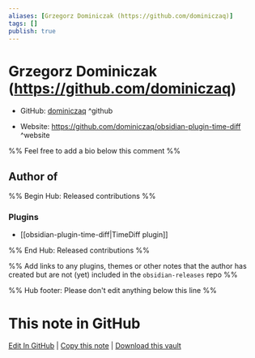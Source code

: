 ```yaml
---
aliases: [Grzegorz Dominiczak (https://github.com/dominiczaq)]
tags: []
publish: true
---
```


# Grzegorz Dominiczak (https://github.com/dominiczaq)

- GitHub: [dominiczaq](https://github.com/dominiczaq/) ^github
<!-- - Discord: `@` ^discord-->
- Website: <https://github.com/dominiczaq/obsidian-plugin-time-diff> ^website
<!-- - [[Publish sites|Publish site]]: <https://> ^publish-->

%% Feel free to add a bio below this comment %%

## Author of

%% Begin Hub: Released contributions %%

### Plugins

- [[obsidian-plugin-time-diff|TimeDiff plugin]]

%% End Hub: Released contributions %%

%% Add links to any plugins, themes or other notes that the author has created but are not (yet) included in the `obsidian-releases` repo %%

<!--
### Unlisted plugins
-->

<!--
### Others
-->

<!--
## Sponsor this author
-->

<!-- - [[GitHub sponsors]]: [Sponsor @dominiczaq on GitHub Sponsors](https://github.com/sponsors/dominiczaq) ^github-sponsor-->
<!-- - [[Buy me a coffee]]: <https://> ^buy-me-a-coffee-->
<!-- - [[PayPal]]: <https://> ^paypal-->
<!-- - [[Patreon]]: <https://> ^patreon-->

<!--
## Follow this author
-->

<!-- - [[YouTube Channels|On YouTube]]: <https://> ^youtube-->
<!-- - Twitter: <https://> ^twitter-->
<!-- - ... -->

%% Hub footer: Please don't edit anything below this line %%

# This note in GitHub

<span class="git-footer">[Edit In GitHub](https://github.dev/obsidian-community/obsidian-hub/blob/main/01%20-%20Community/People/dominiczaq.md "git-hub-edit-note") | [Copy this note](https://raw.githubusercontent.com/obsidian-community/obsidian-hub/main/01%20-%20Community/People/dominiczaq.md "git-hub-copy-note") | [Download this vault](https://github.com/obsidian-community/obsidian-hub/archive/refs/heads/main.zip "git-hub-download-vault") </span>
